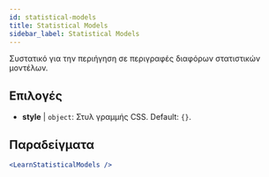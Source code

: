 ```yaml
---
id: statistical-models
title: Statistical Models
sidebar_label: Statistical Models
---
```


Συστατικό για την περιήγηση σε περιγραφές διαφόρων στατιστικών μοντέλων.

## Επιλογές

* __style__ | `object`: Στυλ γραμμής CSS. Default: `{}`.


## Παραδείγματα

```jsx live
<LearnStatisticalModels />
```


